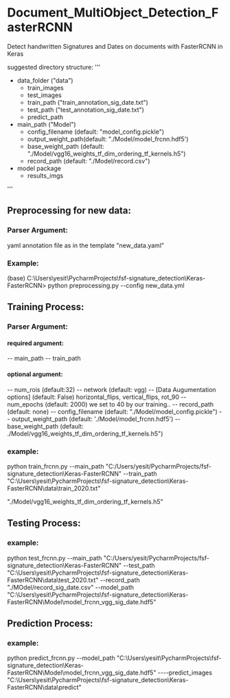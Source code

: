 # Document_MultiObject_Detection_FasterRCNN
Detect handwritten Signatures and Dates on documents with FasterRCNN in Keras

suggested directory structure:
'''
- data_folder ("data")
	- train_images
	- test_images
	- train_path ("train_annotation_sig_date.txt")
	- test_path ("test_annotation_sig_date.txt")
	- predict_path
- main_path ("Model")
	- config_filename (default: "model_config.pickle")
	- output_weight_path(default: "./Model/model_frcnn.hdf5')
	- base_weight_path (default: "./Model/vgg16_weights_tf_dim_ordering_tf_kernels.h5")
	- record_path (default: "./Model/record.csv")
- model package
	- results_imgs

'''


## Preprocessing for new data:
### Parser Argument:
yaml annotation file as in the template "new_data.yaml"

### Example:
(base) C:\Users\yesit\PycharmProjects\fsf-signature_detection\Keras-FasterRCNN>
python preprocessing.py --config new_data.yml





## Training Process:

### Parser Argument:

#### required argument:

-- main_path
-- train_path

#### optional argument:

-- num_rois (default:32)
-- network (default: vgg)
-- [Data Augumentation options] (default: False)
horizontal_flips, vertical_flips, rot_90
-- num_epochs (default: 2000) we set to 40 by our training..
-- record_path (default: none)
-- config_filename (default: "./Model/model_config.pickle")
-- output_weight_path (default: './Model/model_frcnn.hdf5')
-- base_weight_path (default: ./Model/vgg16_weights_tf_dim_ordering_tf_kernels.h5")


### example:

python train_frcnn.py --main_path "C:/Users/yesit/PycharmProjects/fsf-signature_detection\Keras-FasterRCNN" --train_path "C:\Users\yesit\PycharmProjects\fsf-signature_detection\Keras-FasterRCNN\data\train_2020.txt"

"./Model/vgg16_weights_tf_dim_ordering_tf_kernels.h5"

## Testing Process:
### example:
python test_frcnn.py --main_path "C:/Users/yesit/PycharmProjects/fsf-signature_detection\Keras-FasterRCNN" --test_path "C:\Users\yesit\PycharmProjects\fsf-signature_detection\Keras-FasterRCNN\data\test_2020.txt" --record_path "./MOdel/record_sig_date.csv" --model_path "C:\Users\yesit\PycharmProjects\fsf-signature_detection\Keras-FasterRCNN\Model\model_frcnn_vgg_sig_date.hdf5"


## Prediction Process:
### example: 
python predict_frcnn.py --model_path "C:\Users\yesit\PycharmProjects\fsf-signature_detection\Keras-FasterRCNN\Model\model_frcnn_vgg_sig_date.hdf5" ----predict_images "C:\Users\yesit\PycharmProjects\fsf-signature_detection\Keras-FasterRCNN\data\predict"
